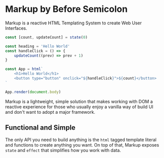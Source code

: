 # Markup by Before Semicolon

Markup is a reactive HTML Templating System to create Web User Interfaces.

```js
const [count, updateCount] = state(0)

const heading = 'Hello World'
const handleClick = () => {
    updateCount((prev) => prev + 1)
}

const App = html`
    <h1>Hello World</h1>
    <button type="button" onclick="${handleClick}">${count}</button>
`

App.render(document.body)
```

Markup is a lightweight, simple solution that makes working with DOM a
reactive experience for those who usually enjoy a vanilla way of build UI
and don't want to adopt a major framework.

## Functional and Simple

The only API you need to build anything is the `html` tagged template literal and functions to create anything you want. On top of that, Markup exposes `state` and `effect` that simplifies how you work with data.
